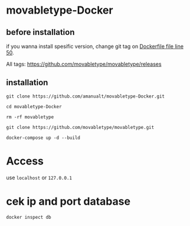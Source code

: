 # movabletype-Docker

## before installation

if you wanna install spesific version, change git tag on [Dockerfile file line 50](https://github.com/om3rcitak/movabletype-Docker/blob/master/Dockerfile#L50).

All tags: https://github.com/movabletype/movabletype/releases

## installation

`git clone https://github.com/amanualt/movabletype-Docker.git`

`cd movabletype-Docker`

`rm -rf movabletype`

`git clone https://github.com/movabletype/movabletype.git`

`docker-compose up -d --build`

# Access

use `localhost` or `127.0.0.1`

# cek ip and port database

`docker inspect db`
